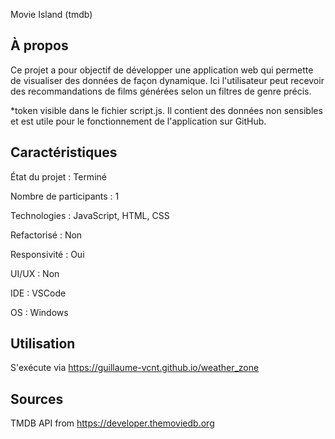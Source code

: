 Movie Island (tmdb)

## À propos

Ce projet a pour objectif de développer une application web qui permette de visualiser des données de façon dynamique. Ici l'utilisateur peut recevoir des recommandations de
films générées selon un filtres de genre précis.

*token visible dans le fichier script.js. Il contient des données non sensibles et est utile pour le fonctionnement de l'application sur GitHub.

## Caractéristiques

État du projet : Terminé

Nombre de participants : 1 

Technologies : JavaScript, HTML, CSS

Refactorisé : Non 

Responsivité : Oui

UI/UX : Non

IDE : VSCode

OS : Windows 

## Utilisation 

S'exécute via https://guillaume-vcnt.github.io/weather_zone

## Sources

TMDB API from https://developer.themoviedb.org
